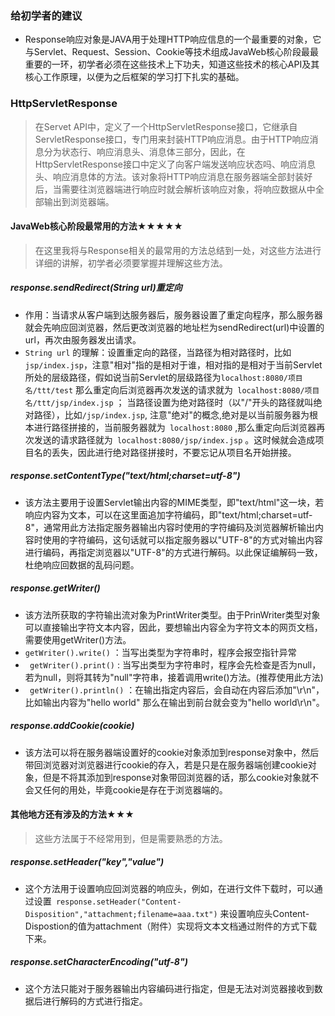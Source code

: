 ### 给初学者的建议

* Response响应对象是JAVA用于处理HTTP响应信息的一个最重要的对象，它与Servlet、Request、Session、Cookie等技术组成JavaWeb核心阶段最最重要的一环，初学者必须在这些技术上下功夫，知道这些技术的核心API及其核心工作原理，以便为之后框架的学习打下扎实的基础。

### HttpServletResponse

> 在Servet API中，定义了一个HttpServletResponse接口，它继承自ServletResponse接口，专门用来封装HTTP响应消息。由于HTTP响应消息分为状态行、响应消息头、消息体三部分，因此，在HttpServletResponse接口中定义了向客户端发送响应状态吗、响应消息头、响应消息体的方法。该对象将HTTP响应消息在服务器端全部封装好后，当需要往浏览器端进行响应时就会解析该响应对象，将响应数据从中全部输出到浏览器端。

#### JavaWeb核心阶段最常用的方法★★★★★

> 在这里我将与Response相关的最常用的方法总结到一处，对这些方法进行详细的讲解，初学者必须要掌握并理解这些方法。

##### response.sendRedirect(String url)重定向

* 作用：当请求从客户端到达服务器后，服务器设置了重定向程序，那么服务器就会先响应回浏览器，然后更改浏览器的地址栏为sendRedirect(url)中设置的url，再次由服务器发出请求。
* `String url` 的理解：设置重定向的路径，当路径为相对路径时，比如`jsp/index.jsp`，注意"相对"指的是相对于谁，相对指的是相对于当前Servlet所处的层级路径，假如说当前Servlet的层级路径为`localhost:8080/项目名/ttt/test` 那么重定向后浏览器再次发送的请求就为` localhost:8080/项目名/ttt/jsp/index.jsp` ； 当路径设置为绝对路径时（以"/"开头的路径就叫绝对路径），比如`/jsp/index.jsp`, 注意"绝对"的概念,绝对是以当前服务器为根本进行路径拼接的，当前服务器就为` localhost:8080`  ,那么重定向后浏览器再次发送的请求路径就为` localhost:8080/jsp/index.jsp` 。这时候就会造成项目名的丢失，因此进行绝对路径拼接时，不要忘记从项目名开始拼接。

##### response.setContentType("text/html;charset=utf-8")

* 该方法主要用于设置Servlet输出内容的MIME类型，即"text/html"这一块，若响应内容为文本，可以在这里面追加字符编码，即"text/html;charset=utf-8"，通常用此方法指定服务器输出内容时使用的字符编码及浏览器解析输出内容时使用的字符编码，这句话就可以指定服务器以"UTF-8"的方式对输出内容进行编码，再指定浏览器以"UTF-8"的方式进行解码。以此保证编解码一致，杜绝响应回数据的乱码问题。

##### response.getWriter()

* 该方法所获取的字符输出流对象为PrintWriter类型。由于PrinWriter类型对象可以直接输出字符文本内容，因此，要想输出内容全为字符文本的网页文档，需要使用getWriter()方法。
* `getWriter().write()` ：当写出类型为字符串时，程序会报空指针异常
* ` getWriter().print()`  : 当写出类型为字符串时，程序会先检查是否为null，若为null，则将其转为"null"字符串，接着调用write()方法。(推荐使用此方法)
* ` getWriter().println()`  ：在输出指定内容后，会自动在内容后添加"\r\n"，比如输出内容为"hello world" 那么在输出到前台就会变为"hello world\r\n"。

##### response.addCookie(cookie)

* 该方法可以将在服务器端设置好的cookie对象添加到response对象中，然后带回浏览器对浏览器进行cookie的存入，若是只是在服务器端创建cookie对象，但是不将其添加到response对象带回浏览器的话，那么cookie对象就不会又任何的用处，毕竟cookie是存在于浏览器端的。

#### 其他地方还有涉及的方法★★★

> 这些方法属于不经常用到，但是需要熟悉的方法。

##### response.setHeader("key","value")

* 这个方法用于设置响应回浏览器的响应头，例如，在进行文件下载时，可以通过设置` response.setHeader("Content-Disposition","attachment;filename=aaa.txt")` 来设置响应头Content-Dispostion的值为attachment（附件）实现将文本文档通过附件的方式下载下来。

##### response.setCharacterEncoding("utf-8")

* 这个方法只能对于服务器输出内容编码进行指定，但是无法对浏览器接收到数据后进行解码的方式进行指定。